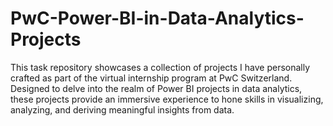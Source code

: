 # PwC-Power-BI-in-Data-Analytics-Projects
This task repository showcases a collection of projects I have personally crafted as part of the virtual internship program at PwC Switzerland. Designed to delve into the realm of Power BI projects in data analytics, these projects provide an immersive experience to hone skills in visualizing, analyzing, and deriving meaningful insights from data.
